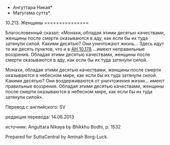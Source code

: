 * Ангуттара Никая*
* Матугама сутта*

10\.213\. Женщины
\=\=\=\=\=\=\=\=\=\=\=\=\=\=\=

Благословенный сказал: «Монахи, обладая этими десятью качествами, женщины после смерти оказываются в аду, как если бы их туда затянули силой\. Какими десятью? Они уничтожают жизнь… Здесь идут те же десять пунктов, что и в [АН 10\.178](/an10\.178/ru/sv) …имеют неправильные воззрения\. Обладая этими десятью качествами, женщины после смерти оказываются в аду, как если бы их туда затянули силой\.

Монахи, обладая этими десятью качествами, женщины после смерти оказываются в небесном мире, как если бы их туда затянули силой\. Какими десятью? Они воздерживаются от уничтожения жизни… имеют правильные воззрения\. Обладая этими десятью качествами, женщины после смерти оказываются в небесном мире, как если бы их туда затянули силой»\.

Перевод с английского: SV

редакция перевода: 14\.06\.2013

источник: Anguttara Nikaya by Bhikkhu Bodhi, p\. 1532

Prepared for SuttaCentral by Aminah Borg\-Luck\.